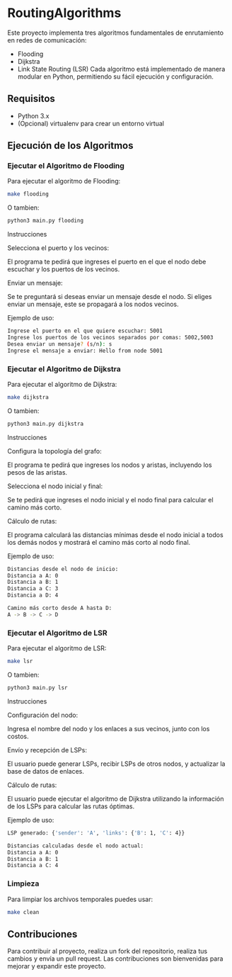 # RoutingAlgorithms
Este proyecto implementa tres algoritmos fundamentales de enrutamiento en redes de comunicación:

- Flooding
- Dijkstra
- Link State Routing (LSR)
Cada algoritmo está implementado de manera modular en Python, permitiendo su fácil ejecución y configuración.

## Requisitos
- Python 3.x
- (Opcional) virtualenv para crear un entorno virtual

## Ejecución de los Algoritmos
### Ejecutar el Algoritmo de Flooding
Para ejecutar el algoritmo de Flooding:
```bash
make flooding
```
O tambien:
```bash
python3 main.py flooding
```
Instrucciones

Selecciona el puerto y los vecinos:

El programa te pedirá que ingreses el puerto en el que el nodo debe escuchar y los puertos de los vecinos.

Enviar un mensaje:

Se te preguntará si deseas enviar un mensaje desde el nodo. Si eliges enviar un mensaje, este se propagará a los nodos vecinos.

Ejemplo de uso: 
```bash
Ingrese el puerto en el que quiere escuchar: 5001
Ingrese los puertos de los vecinos separados por comas: 5002,5003
Desea enviar un mensaje? (s/n): s
Ingrese el mensaje a enviar: Hello from node 5001
```
### Ejecutar el Algoritmo de Dijkstra
Para ejecutar el algoritmo de Dijkstra:
```bash
make dijkstra
```
O tambien:
```bash
python3 main.py dijkstra
```
Instrucciones

Configura la topología del grafo:

El programa te pedirá que ingreses los nodos y aristas, incluyendo los pesos de las aristas.

Selecciona el nodo inicial y final:

Se te pedirá que ingreses el nodo inicial y el nodo final para calcular el camino más corto.

Cálculo de rutas:

El programa calculará las distancias mínimas desde el nodo inicial a todos los demás nodos y mostrará el camino más corto al nodo final.

Ejemplo de uso:
```bash
Distancias desde el nodo de inicio:
Distancia a A: 0
Distancia a B: 1
Distancia a C: 3
Distancia a D: 4

Camino más corto desde A hasta D:
A -> B -> C -> D
```
### Ejecutar el Algoritmo de LSR

Para ejecutar el algoritmo de LSR:
```bash
make lsr
```
O tambien:
```bash
python3 main.py lsr
```
Instrucciones

Configuración del nodo:

Ingresa el nombre del nodo y los enlaces a sus vecinos, junto con los costos.

Envío y recepción de LSPs:

El usuario puede generar LSPs, recibir LSPs de otros nodos, y actualizar la base de datos de enlaces.

Cálculo de rutas:

El usuario puede ejecutar el algoritmo de Dijkstra utilizando la información de los LSPs para calcular las rutas óptimas.

Ejemplo de uso:

```bash
LSP generado: {'sender': 'A', 'links': {'B': 1, 'C': 4}}

Distancias calculadas desde el nodo actual:
Distancia a A: 0
Distancia a B: 1
Distancia a C: 4
```
### Limpieza 

Para limpiar los archivos temporales puedes usar: 

```bash
make clean
```

## Contribuciones

Para contribuir al proyecto, realiza un fork del repositorio, realiza tus cambios y envía un pull request. Las contribuciones son bienvenidas para mejorar y expandir este proyecto.
